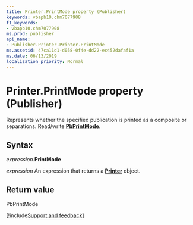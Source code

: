 ```yaml
---
title: Printer.PrintMode property (Publisher)
keywords: vbapb10.chm7077908
f1_keywords:
- vbapb10.chm7077908
ms.prod: publisher
api_name:
- Publisher.Printer.Printer.PrintMode
ms.assetid: 47ca11d1-d058-0f4e-dd22-ec452dafaf1a
ms.date: 06/13/2019
localization_priority: Normal
---
```



# Printer.PrintMode property (Publisher)

Represents whether the specified publication is printed as a composite or separations. Read/write **[PbPrintMode](publisher.pbprintmode.md)**.


## Syntax

_expression_.**PrintMode**

_expression_ An expression that returns a **[Printer](Publisher.Printer.md)** object.


## Return value

PbPrintMode


[!include[Support and feedback](~/includes/feedback-boilerplate.md)]